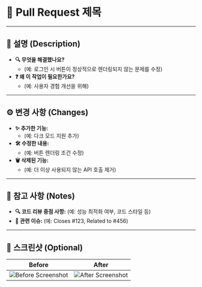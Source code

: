 # **📌 Pull Request 제목**

<!-- 간결하고 명확하게 작성 (예: Fix: 로그인 페이지 UI 버그 수정) -->

---

## **📝 설명 (Description)**

<!-- PR의 목적과 변경 사항을 간략히 설명합니다. -->

- **🔍 무엇을 해결했나요?**
  - (예: 로그인 시 버튼이 정상적으로 렌더링되지 않는 문제를 수정)
- **❓ 왜 이 작업이 필요한가요?**
  - (예: 사용자 경험 개선을 위해)

---

## **⚙️ 변경 사항 (Changes)**

<!-- 코드 변경 내용을 나열하거나 주요 변경점을 요약합니다. -->

- **✨ 추가한 기능:**
  - (예: 다크 모드 지원 추가)
- **🛠️ 수정한 내용:**
  - (예: 버튼 렌더링 조건 수정)
- **🗑️ 삭제된 기능:**
  - (예: 더 이상 사용되지 않는 API 호출 제거)

---

## **📎 참고 사항 (Notes)**

<!-- 리뷰어나 팀원에게 추가로 전달할 내용을 적습니다. -->

- **🔍 코드 리뷰 중점 사항:** (예: 성능 최적화 여부, 코드 스타일 등)
- **📂 관련 이슈:** (예: Closes #123, Related to #456)

---

## **📸 스크린샷 (Optional)**

<!-- UI 변경 사항이 있을 경우 스크린샷을 추가합니다. -->

| Before                    | After                    |
| ------------------------- | ------------------------ |
| ![Before Screenshot](url) | ![After Screenshot](url) |

